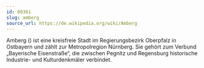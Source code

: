 ```yaml
---
id: 09361
slug: amberg
source_url: https://de.wikipedia.org/wiki/Amberg
---
```


Amberg () ist eine kreisfreie Stadt im Regierungsbezirk Oberpfalz in Ostbayern und zählt zur Metropolregion Nürnberg. Sie gehört zum Verbund „Bayerische Eisenstraße“, die zwischen Pegnitz und Regensburg historische Industrie- und Kulturdenkmäler verbindet.

